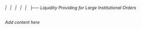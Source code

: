 ###### |   |   |   |   |   ├── Liquidity Providing for Large Institutional Orders

*Add content here*